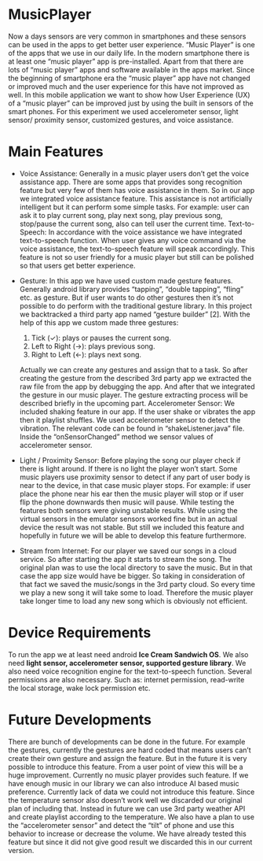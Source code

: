 # MusicPlayer

  Now a days sensors are very common in smartphones and these sensors can be used in the apps to get better user experience. “Music Player” is one of the apps that we use in our daily life. In the modern smartphone there is at least one “music player” app is pre-installed. Apart from that there are lots of “music player” apps and software available in the apps market. Since the beginning of smartphone era the “music player” app have not changed or improved much and the user experience for this have not improved as well. In this mobile application we want to show how User Experience (UX) of a “music player” can be improved just by using the built in sensors of the smart phones. For this experiment we used accelerometer sensor, light sensor/ proximity sensor, customized gestures, and voice assistance.

# Main Features

  - Voice Assistance: Generally in a music player users don’t get the voice assistance app. There are some apps that provides song recognition feature but very few of them has voice assistance in them. So in our app we integrated voice assistance feature.            This assistance is not artificially intelligent but it can perform some simple tasks. For example: user can ask it to play current song, play next song, play previous song, stop/pause the current song, also can tell user the current time.
Text-to-Speech: In accordance with the voice assistance we have integrated text-to-speech function. When user gives any voice command via the voice assistance, the text-to-speech feature will speak accordingly. This feature is not so user friendly for a music player but still can be polished so that users get better experience.
  - Gesture: In this app we have used custom made gesture features. Generally android library provides “tapping”, “double tapping”, “fling” etc. as gesture. But if user wants to do other gestures then it’s not possible to do perform with the traditional gesture library. In this project we backtracked a third party app named “gesture builder” [2]. With the help of this app we custom made three gestures: 
    1) Tick (✓): plays or pauses the current song.
    2) Left to Right (->): plays previous song.
    3) Right to Left (<-): plays next song.
  
    Actually we can create any gestures and assign that to a task. So after creating the gesture from the described 3rd party app we  extracted the raw file from the app by debugging the app. And after that we integrated the gesture in our music player. The gesture extracting process will be described briefly in the upcoming part.
Accelerometer Sensor: We included shaking feature in our app. If the user shake or vibrates the app then it playlist shuffles. We used accelerometer sensor to detect the vibration. The relevant code can be found in “shakeListener.java” file. Inside the “onSensorChanged” method we sensor values of accelerometer sensor.    

  - Light / Proximity Sensor: Before playing the song our player check if there is light around. If there is no light the player won’t start. Some music players use proximity sensor to detect if any part of user body is near to the device, in that case music player stops. For example: if user place the phone near his ear then the music player will stop or if user flip the phone downwards then music will pause. While testing the features both sensors were giving unstable results. While using the virtual sensors in the emulator sensors worked fine but in an actual device the result was not stable. But still we included this feature and hopefully in future we will be able to develop this feature furthermore.

  - Stream from Internet: For our player we saved our songs in a cloud service. So after starting the app it starts to stream the song. The original plan was to use the local directory to save the music. But in that case the app size would have be bigger. So taking in consideration of that fact we saved the music/songs in the 3rd party cloud. So every time we play a new song it will take some to load. Therefore the music player take longer time to load any new song which is obviously not efficient.

# Device Requirements

  To run the app we at least need android <b>Ice Cream Sandwich OS</b>. We also need <b>light sensor, accelerometer sensor, supported gesture library</b>. We also need voice recognition engine for the text-to-speech function. Several permissions are also necessary. Such as: internet permission, read-write the local storage, wake lock permission etc. 

# Future Developments

  There are bunch of developments can be done in the future. For example the gestures, currently the gestures are hard coded that means users can’t create their own gesture and assign the feature. But in the future it is very possible to introduce this feature. From a user point of view this will be a huge improvement. Currently no music player provides such feature. If we have enough music in our library we can also introduce AI based music preference. Currently lack of data we could not introduce this feature. Since the temperature sensor also doesn’t work well we discarded our original plan of including that. Instead in future we can use 3rd party weather API and create playlist according to the temperature. We also have a plan to use the “accelerometer sensor” and detect the “tilt” of phone and use this behavior to increase or decrease the volume. We have already tested this feature but since it did not give good result we discarded this in our current version.

